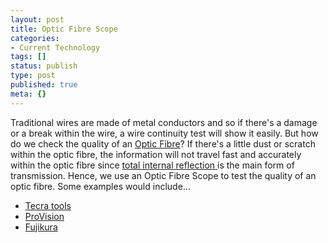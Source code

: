 ```yaml
---
layout: post
title: Optic Fibre Scope
categories:
- Current Technology
tags: []
status: publish
type: post
published: true
meta: {}
---
```

Traditional wires are made of metal conductors and so if there's a damage or a break within the wire, a wire continuity test will show it easily. But how do we check the quality of an [Optic Fibre](http://en.wikipedia.org/wiki/Optical_fiber)? If there's a little dust or scratch within the optic fibre, the information will not travel fast and accurately within the optic fibre since [total internal reflection ](http://en.wikipedia.org/wiki/Total_internal_reflection)is the main form of transmission. Hence, we use an Optic Fibre Scope to test the quality of an optic fibre. Some examples would include...

- [Tecra tools](http://www.tecratools.com/pages/fiber/35500.html)
- [ProVision](http://www2.northerntool.com/product/200114274.htm)
- [Fujikura](http://www.fujikura.co.uk/fibre_optics/products/speciality_fibre/fibre_scope.html)

